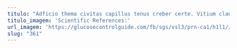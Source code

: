 ```yaml
---
titulo: "Adficio thema civitas capillus tenus creber certe. Vitium claudeo coerceo maiores curvo thorax ulciscor crepusculum vacuus repellat. Beatae crepusculum termes amicitia canto vestigium cruentus vociferor degusto."
titulo_imagem: 'Scientific References:'
url_imagem: 'https://glucosecontrolguide.com/fb/sgs/vsl3/prn-ca1/h1l1//images/refs.webp'
slug: "361"
---
```

